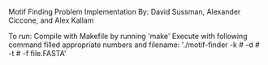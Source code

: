 Motif Finding Problem Implementation
By: David Sussman, Alexander Ciccone, and Alex Kallam

To run:
    Compile with Makefile by running 'make'
    Execute with following command filled appropriate numbers and filename:
        './motif-finder -k # -d # -t # -f file.FASTA'

